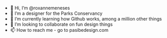 - 👋 Hi, I’m @roxannemeneses
- 👀 I’m a designer for the Parks Conservancy
- 🌱 I’m currently learning how Github works, among a million other things
- 💞️ I’m looking to collaborate on fun design things
- 📫 How to reach me - go to pasibedesign.com

<!---
roxannemeneses/roxannemeneses is a ✨ special ✨ repository because its `README.md` (this file) appears on your GitHub profile.
You can click the Preview link to take a look at your changes.
--->
